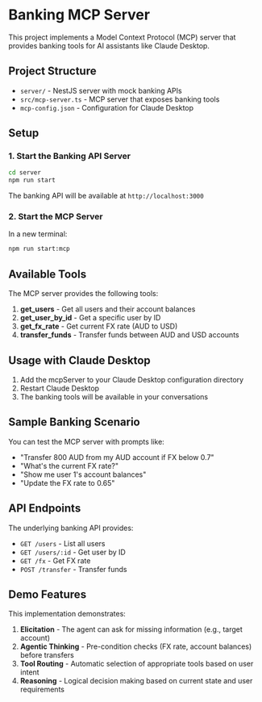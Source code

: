 # Banking MCP Server

This project implements a Model Context Protocol (MCP) server that provides banking tools for AI assistants like Claude Desktop.

## Project Structure

- `server/` - NestJS server with mock banking APIs
- `src/mcp-server.ts` - MCP server that exposes banking tools
- `mcp-config.json` - Configuration for Claude Desktop

## Setup

### 1. Start the Banking API Server

```bash
cd server
npm run start
```

The banking API will be available at `http://localhost:3000`

### 2. Start the MCP Server

In a new terminal:

```bash
npm run start:mcp
```

## Available Tools

The MCP server provides the following tools:

1. **get_users** - Get all users and their account balances
2. **get_user_by_id** - Get a specific user by ID
3. **get_fx_rate** - Get current FX rate (AUD to USD)
4. **transfer_funds** - Transfer funds between AUD and USD accounts

## Usage with Claude Desktop

1. Add the mcpServer to your Claude Desktop configuration directory
2. Restart Claude Desktop
3. The banking tools will be available in your conversations

## Sample Banking Scenario

You can test the MCP server with prompts like:

- "Transfer 800 AUD from my AUD account if FX below 0.7"
- "What's the current FX rate?"
- "Show me user 1's account balances"
- "Update the FX rate to 0.65"

## API Endpoints

The underlying banking API provides:

- `GET /users` - List all users
- `GET /users/:id` - Get user by ID
- `GET /fx` - Get FX rate
- `POST /transfer` - Transfer funds

## Demo Features

This implementation demonstrates:

1. **Elicitation** - The agent can ask for missing information (e.g., target account)
2. **Agentic Thinking** - Pre-condition checks (FX rate, account balances) before transfers
3. **Tool Routing** - Automatic selection of appropriate tools based on user intent
4. **Reasoning** - Logical decision making based on current state and user requirements
